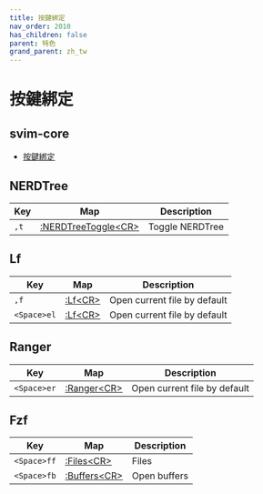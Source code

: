 ```yaml
---
title: 按鍵綁定
nav_order: 2010
has_children: false
parent: 特色
grand_parent: zh_tw
---
```



# 按鍵綁定


## svim-core

* [按鍵綁定](https://samwhelp.github.io/tool-svim-doc/read/zh_tw/feature/keybind.html)


## NERDTree

| Key | Map | Description |
| --- | --- | --- |
| `,t` | [:NERDTreeToggle&lt;CR&gt;](https://github.com/preservim/nerdtree#how-can-i-map-a-specific-key-or-shortcut-to-open-nerdtree) | Toggle NERDTree |


## Lf

| Key | Map | Description |
| --- | --- | --- |
| `,f` | [:Lf&lt;CR&gt;](https://github.com/ptzz/lf.vim/blob/master/plugin/lf.vim#L80) | Open current file by default |
| `<Space>el` | [:Lf&lt;CR&gt;](https://github.com/ptzz/lf.vim/blob/master/plugin/lf.vim#L80) | Open current file by default |


## Ranger

| Key | Map | Description |
| --- | --- | --- |
| `<Space>er` | [:Ranger&lt;CR&gt;](https://github.com/francoiscabrol/ranger.vim/blob/master/plugin/ranger.vim#L103) | Open current file by default |


## Fzf

| Key | Map | Description |
| --- | --- | --- |
| `<Space>ff` | [:Files&lt;CR&gt;](https://github.com/junegunn/fzf.vim#commands) | Files |
| `<Space>fb` | [:Buffers&lt;CR&gt;](https://github.com/junegunn/fzf.vim#commands) | Open buffers |
